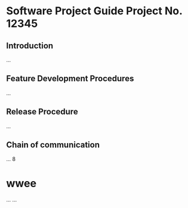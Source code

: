 # Software Project Guide Project No. 12345
## Introduction
...
## Feature Development Procedures
...
## Release Procedure
...
## Chain of communication
...
8

# wwee
...
...
